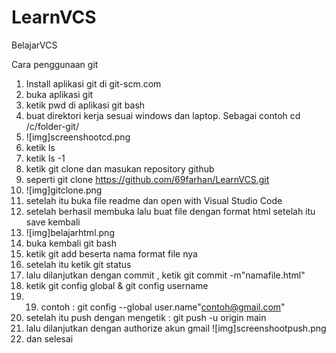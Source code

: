 # LearnVCS
BelajarVCS

Cara penggunaan git 
1. Install aplikasi git di git-scm.com
2. buka aplikasi git
3. ketik pwd di aplikasi git bash
4. buat direktori kerja sesuai windows dan laptop. Sebagai contoh cd /c/folder-git/
5. ![img]screenshootcd.png
6. ketik ls
7. ketik ls -1
8. ketik git clone dan masukan repository github 
9. seperti git clone https://github.com/69farhan/LearnVCS.git
10. ![img]gitclone.png
11. setelah itu buka file readme dan open with Visual Studio Code
12. setelah berhasil membuka lalu buat file dengan format html setelah itu save kembali 
13. ![img]belajarhtml.png
14. buka kembali git bash 
15. ketik git add beserta nama format file nya 
16. setelah itu ketik git status 
17. lalu dilanjutkan dengan commit , ketik git commit -m"namafile.html" 
18. ketik git config global & git config username 
19. 19. contoh : git config --global user.name"contoh@gmail.com"
20. setelah itu push dengan mengetik : git push -u origin main 
21. lalu dilanjutkan dengan authorize akun gmail ![img]screenshootpush.png
22. dan selesai 
